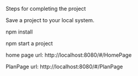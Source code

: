 Steps for completing the project

 Save a project to your local system.
 
 npm install 
 
 npm start a project
 
home page url: http://localhost:8080/#/HomePage

PlanPage url: http://localhost:8080/#/PlanPage
